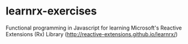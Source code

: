 # learnrx-exercises
Functional programming in Javascript for learning Microsoft's Reactive Extensions (Rx) Library (http://reactive-extensions.github.io/learnrx/)
